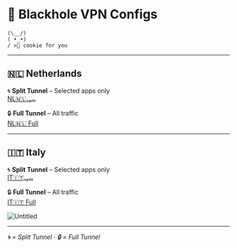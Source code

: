 # 🌌 Blackhole VPN Configs
```
(\__/)
( •_•)
/ >🍪 cookie for you
```
---

## 🇳🇱 Netherlands

🌀 **Split Tunnel** – Selected apps only  
[NL🇳🇱ₛₚₗᵢₜ](https://raw.githubusercontent.com/SHAMPOO-SIR-E-SEHAT/hehehe/main/Blackhole/NL%F0%9F%87%B3%F0%9F%87%B1%E2%82%9B%E2%82%9A%E2%82%97%E1%B5%A2%E2%82%9C.json)

🔒 **Full Tunnel** – All traffic  
[NL🇳🇱 Full](https://raw.githubusercontent.com/SHAMPOO-SIR-E-SEHAT/hehehe/main/Blackhole/NL%F0%9F%87%B3%F0%9F%87%B1.json)

---

## 🇮🇹 Italy

🌀 **Split Tunnel** – Selected apps only  
[IT🇮🇹ₛₚₗᵢₜ](https://raw.githubusercontent.com/SHAMPOO-SIR-E-SEHAT/hehehe/main/Blackhole/IT%F0%9F%87%AE%F0%9F%87%B9%E2%82%9B%E2%82%9A%E2%82%97%E1%B5%A2%E2%82%9C.json)

🔒 **Full Tunnel** – All traffic  
[IT🇮🇹 Full](https://raw.githubusercontent.com/SHAMPOO-SIR-E-SEHAT/hehehe/main/Blackhole/IT%F0%9F%87%AE%F0%9F%87%B9.json)

![Untitled](https://github.com/user-attachments/assets/7393c7c2-89c3-40b4-9ad3-3b2a66aebc2a)

---

*🌀 = Split Tunnel · 🔒 = Full Tunnel*
